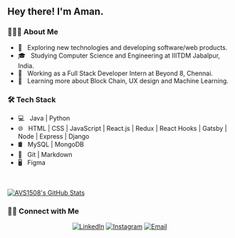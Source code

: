 <h2> Hey there! I'm Aman.</h2>

<h3> 👨🏻‍💻 About Me </h3>

- 🤔 &nbsp; Exploring new technologies and developing software/web products.
- 🎓 &nbsp; Studying Computer Science and Engineering at IIITDM Jabalpur, India.
- 💼 &nbsp; Working as a Full Stack Developer Intern at Beyond 8, Chennai.
- 🌱 &nbsp; Learning more about Block Chain, UX design and Machine Learning.

<h3>🛠 Tech Stack</h3>

- 💻 &nbsp; Java | Python
- 🌐 &nbsp; HTML | CSS | JavaScript | React.js | Redux | React Hooks | Gatsby | Node | Express | Django
- 🛢 &nbsp; MySQL | MongoDB
- 🔧 &nbsp; Git | Markdown 
- 🖥 &nbsp; Figma

<br/>

[![AVS1508's GitHub Stats](https://github-readme-stats.vercel.app/api?username=Aman-D&show_icons=true)](https://github.com/Aman-D)

<h3> 🤝🏻 Connect with Me </h3>

<p align="center">
<a href="https://www.linkedin.com/in/aman-dhurwey-3a9040187/"><img alt="LinkedIn" src="https://img.shields.io/badge/LinkedIn-Aditya%20Vikram%20Singh-blue?style=flat-square&logo=linkedin"></a>
<a href="https://www.instagram.com/cuxy_buxy/"><img alt="Instagram" src="https://img.shields.io/badge/Instagram-adityavs__-blue?style=flat-square&logo=instagram"></a>
<a href="mailto:dhurweyrock@gmail.com"><img alt="Email" src="https://img.shields.io/badge/Email-avsingh@umass.edu-blue?style=flat-square&logo=gmail"></a>
</p>

